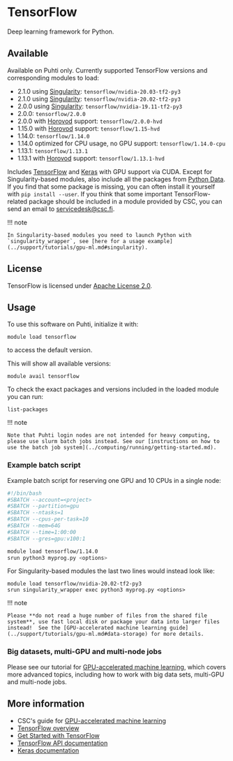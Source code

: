 # TensorFlow

Deep learning framework for Python.

## Available

Available on Puhti only.  Currently supported TensorFlow versions and corresponding modules to load:

- 2.1.0 using [Singularity](../support/tutorials/gpu-ml.md#singularity): `tensorflow/nvidia-20.03-tf2-py3`
- 2.1.0 using [Singularity](../support/tutorials/gpu-ml.md#singularity): `tensorflow/nvidia-20.02-tf2-py3`
- 2.0.0 using [Singularity](../support/tutorials/gpu-ml.md#singularity): `tensorflow/nvidia-19.11-tf2-py3`
- 2.0.0: `tensorflow/2.0.0`
- 2.0.0 with [Horovod](../support/tutorials/gpu-ml.md#multi-gpu-and-multi-node-jobs) support: `tensorflow/2.0.0-hvd`
- 1.15.0 with [Horovod](../support/tutorials/gpu-ml.md#multi-gpu-and-multi-node-jobs) support: `tensorflow/1.15-hvd`
- 1.14.0: `tensorflow/1.14.0`
- 1.14.0 optimized for CPU usage, no GPU support: `tensorflow/1.14.0-cpu`
- 1.13.1: `tensorflow/1.13.1`
- 1.13.1 with [Horovod](../support/tutorials/gpu-ml.md#multi-gpu-and-multi-node-jobs) support: `tensorflow/1.13.1-hvd`

Includes [TensorFlow](https://www.tensorflow.org/) and [Keras](https://keras.io/) with GPU support via CUDA.  Except for Singularity-based modules, also include all the packages from [Python Data](python-data.md). If you find that some package is missing, you can often install it yourself with `pip install --user`. If you think that some important TensorFlow-related package should be included in a module provided by CSC, you can send an email to <servicedesk@csc.fi>.

!!! note 

    In Singularity-based modules you need to launch Python with `singularity_wrapper`, see [here for a usage example](../support/tutorials/gpu-ml.md#singularity).


## License

TensorFlow is licensed under [Apache License 2.0](https://github.com/tensorflow/tensorflow/blob/master/LICENSE).

## Usage

To use this software on Puhti, initialize it with:

```text
module load tensorflow
```

to access the default version.

This will show all available versions:

```text
module avail tensorflow
```

To check the exact packages and versions included in the loaded module you can run:

```text
list-packages
```

!!! note 

    Note that Puhti login nodes are not intended for heavy computing, please use slurm batch jobs instead. See our [instructions on how to use the batch job system](../computing/running/getting-started.md).

### Example batch script

Example batch script for reserving one GPU and 10 CPUs in a single node:

```bash
#!/bin/bash
#SBATCH --account=<project>
#SBATCH --partition=gpu
#SBATCH --ntasks=1
#SBATCH --cpus-per-task=10
#SBATCH --mem=64G
#SBATCH --time=1:00:00
#SBATCH --gres=gpu:v100:1

module load tensorflow/1.14.0
srun python3 myprog.py <options>
```

For Singularity-based modules the last two lines would instead look like:

```
module load tensorflow/nvidia-20.02-tf2-py3
srun singularity_wrapper exec python3 myprog.py <options>
```

!!! note

    Please **do not read a huge number of files from the shared file system**, use fast local disk or package your data into larger files instead!  See the [GPU-accelerated machine learning guide](../support/tutorials/gpu-ml.md#data-storage) for more details.

### Big datasets, multi-GPU and multi-node jobs

Please see our tutorial for [GPU-accelerated machine learning](../support/tutorials/gpu-ml.md), which covers more advanced topics, including how to work with big data sets, multi-GPU and multi-node jobs.


## More information

- CSC's guide for [GPU-accelerated machine learning](../support/tutorials/gpu-ml.md)
- [TensorFlow overview](https://www.tensorflow.org/overview/)
- [Get Started with TensorFlow](https://www.tensorflow.org/tutorials)
- [TensorFlow API documentation](https://www.tensorflow.org/api_docs/python/tf)
- [Keras documentation](https://keras.io/)
